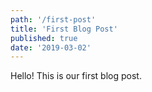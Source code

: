```yaml
---
path: '/first-post'
title: 'First Blog Post'
published: true
date: '2019-03-02'
---
```


Hello! This is our first blog post.
